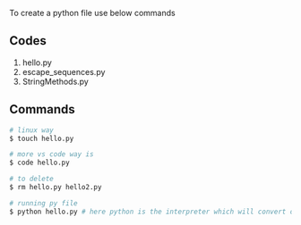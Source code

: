 To create a python file use below commands
## Codes
1. hello.py
2. escape_sequences.py
3. StringMethods.py
## Commands
```bash
# linux way
$ touch hello.py

# more vs code way is
$ code hello.py

# to delete
$ rm hello.py hello2.py

# running py file
$ python hello.py # here python is the interpreter which will convert our program into binarier so computer can understand
```